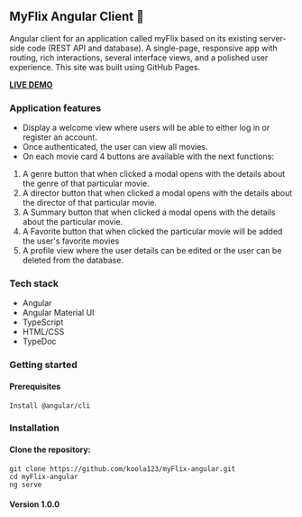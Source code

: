 ## MyFlix Angular Client 🚀
Angular client for an application called myFlix based on its existing server-side code (REST API and database). A single-page, responsive app with routing, rich interactions, several interface views, and a polished user experience.
This site was built using GitHub Pages.<br/>

<b><u>[LIVE DEMO]()</u></b>

### Application features
- Display a welcome view where users will be able to either log in or register an account.
- Once authenticated, the user can view all movies.
- On each movie card 4 buttons are available with the next functions:
1.	A genre button that when clicked a modal opens with the details about the genre of that particular movie.
2.	A director button that when clicked a modal opens with the details about the director of that particular movie.
3.	A Summary button that when clicked a modal opens with the details about the particular movie.
4.	A Favorite button that when clicked the particular movie will be added the user's favorite movies
5.	A profile view where the user details can be edited or the user can be deleted from the database.
### Tech stack
- Angular
- Angular Material UI
- TypeScript
- HTML/CSS
- TypeDoc

### Getting started

#### Prerequisites

````
Install @angular/cli
`````

### Installation

#### Clone the repository:

````
git clone https://github.com/koola123/myFlix-angular.git
cd myFlix-angular
ng serve

````
#### Version 1.0.0

